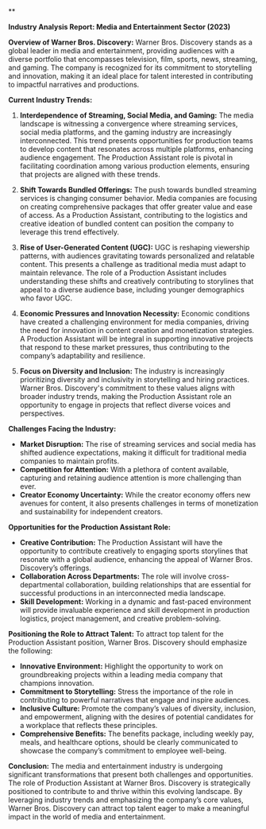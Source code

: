 **

**Industry Analysis Report: Media and Entertainment Sector (2023)**

**Overview of Warner Bros. Discovery:**
Warner Bros. Discovery stands as a global leader in media and entertainment, providing audiences with a diverse portfolio that encompasses television, film, sports, news, streaming, and gaming. The company is recognized for its commitment to storytelling and innovation, making it an ideal place for talent interested in contributing to impactful narratives and productions.

**Current Industry Trends:**
1. **Interdependence of Streaming, Social Media, and Gaming:**
   The media landscape is witnessing a convergence where streaming services, social media platforms, and the gaming industry are increasingly interconnected. This trend presents opportunities for production teams to develop content that resonates across multiple platforms, enhancing audience engagement. The Production Assistant role is pivotal in facilitating coordination among various production elements, ensuring that projects are aligned with these trends.

2. **Shift Towards Bundled Offerings:**
   The push towards bundled streaming services is changing consumer behavior. Media companies are focusing on creating comprehensive packages that offer greater value and ease of access. As a Production Assistant, contributing to the logistics and creative ideation of bundled content can position the company to leverage this trend effectively.

3. **Rise of User-Generated Content (UGC):**
   UGC is reshaping viewership patterns, with audiences gravitating towards personalized and relatable content. This presents a challenge as traditional media must adapt to maintain relevance. The role of a Production Assistant includes understanding these shifts and creatively contributing to storylines that appeal to a diverse audience base, including younger demographics who favor UGC.

4. **Economic Pressures and Innovation Necessity:**
   Economic conditions have created a challenging environment for media companies, driving the need for innovation in content creation and monetization strategies. A Production Assistant will be integral in supporting innovative projects that respond to these market pressures, thus contributing to the company’s adaptability and resilience.

5. **Focus on Diversity and Inclusion:**
   The industry is increasingly prioritizing diversity and inclusivity in storytelling and hiring practices. Warner Bros. Discovery's commitment to these values aligns with broader industry trends, making the Production Assistant role an opportunity to engage in projects that reflect diverse voices and perspectives.

**Challenges Facing the Industry:**
- **Market Disruption:** The rise of streaming services and social media has shifted audience expectations, making it difficult for traditional media companies to maintain profits.
- **Competition for Attention:** With a plethora of content available, capturing and retaining audience attention is more challenging than ever.
- **Creator Economy Uncertainty:** While the creator economy offers new avenues for content, it also presents challenges in terms of monetization and sustainability for independent creators.

**Opportunities for the Production Assistant Role:**
- **Creative Contribution:** The Production Assistant will have the opportunity to contribute creatively to engaging sports storylines that resonate with a global audience, enhancing the appeal of Warner Bros. Discovery’s offerings.
- **Collaboration Across Departments:** The role will involve cross-departmental collaboration, building relationships that are essential for successful productions in an interconnected media landscape.
- **Skill Development:** Working in a dynamic and fast-paced environment will provide invaluable experience and skill development in production logistics, project management, and creative problem-solving.

**Positioning the Role to Attract Talent:**
To attract top talent for the Production Assistant position, Warner Bros. Discovery should emphasize the following:
- **Innovative Environment:** Highlight the opportunity to work on groundbreaking projects within a leading media company that champions innovation.
- **Commitment to Storytelling:** Stress the importance of the role in contributing to powerful narratives that engage and inspire audiences.
- **Inclusive Culture:** Promote the company’s values of diversity, inclusion, and empowerment, aligning with the desires of potential candidates for a workplace that reflects these principles.
- **Comprehensive Benefits:** The benefits package, including weekly pay, meals, and healthcare options, should be clearly communicated to showcase the company’s commitment to employee well-being.

**Conclusion:**
The media and entertainment industry is undergoing significant transformations that present both challenges and opportunities. The role of Production Assistant at Warner Bros. Discovery is strategically positioned to contribute to and thrive within this evolving landscape. By leveraging industry trends and emphasizing the company’s core values, Warner Bros. Discovery can attract top talent eager to make a meaningful impact in the world of media and entertainment.